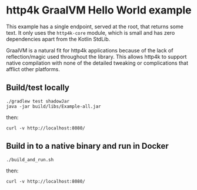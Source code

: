 # http4k GraalVM Hello World example
This example has a single endpoint, served at the root, that returns some text. It only uses the `http4k-core` module, which is small and has zero dependencies apart from the Kotlin StdLib.

GraalVM is a natural fit for http4k applications because of the lack of reflection/magic used throughout the library. This allows http4k to support native compilation with none of the detailed tweaking or complications that afflict other platforms.

## Build/test locally

```shell script
./gradlew test shadowJar
java -jar build/libs/Example-all.jar
```

then:
```shell script
curl -v http://localhost:8080/
```

## Build in to a native binary and run in Docker

```shell script
./build_and_run.sh
```

then:
```shell script
curl -v http://localhost:8080/
```
